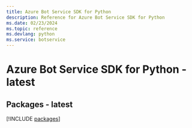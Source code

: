 ```yaml
---
title: Azure Bot Service SDK for Python
description: Reference for Azure Bot Service SDK for Python
ms.date: 02/23/2024
ms.topic: reference
ms.devlang: python
ms.service: botservice
---
```

# Azure Bot Service SDK for Python - latest
## Packages - latest
[!INCLUDE [packages](bot-service-index.md)]